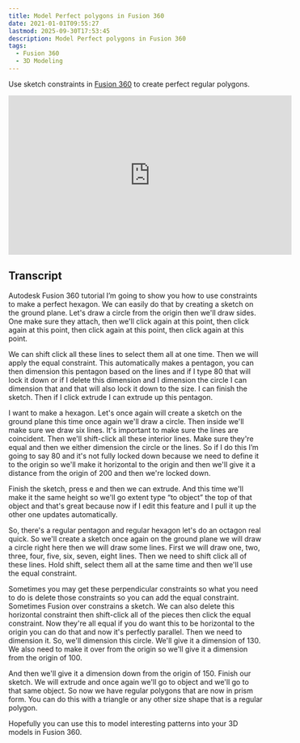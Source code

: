 ```yaml
---
title: Model Perfect polygons in Fusion 360
date: 2021-01-01T09:55:27
lastmod: 2025-09-30T17:53:45
description: Model Perfect polygons in Fusion 360
tags:
  - Fusion 360
  - 3D Modeling
---
```


Use sketch constraints in [Fusion 360](fusion-360.md) to create perfect regular polygons.

<div class="iframe-16-9-container">
<iframe class="youTubeIframe" width="560" height="315" src="https://www.youtube.com/embed/Gpplnrtf3UE?rel=0" title="YouTube video player" frameborder="0" allow="accelerometer; autoplay; clipboard-write; encrypted-media; gyroscope; picture-in-picture; web-share" referrerpolicy="strict-origin-when-cross-origin" allowfullscreen></iframe>
</div>

## Transcript

Autodesk Fusion 360 tutorial I’m going to show you how to use constraints to make a perfect hexagon. We can easily do that by creating a sketch on the ground plane. Let's draw a circle from the origin then we'll draw sides. One make sure they attach, then we'll click again at this point, then click again at this point, then click again at this point, then click again at this point.

We can shift click all these lines to select them all at one time. Then we will apply the equal constraint. This automatically makes a pentagon, you can then dimension this pentagon based on the lines and if I type 80 that will lock it down or if I delete this dimension and I dimension the circle I can dimension that and that will also lock it down to the size. I can finish the sketch. Then if I click extrude I can extrude up this pentagon.

I want to make a hexagon. Let's once again will create a sketch on the ground plane this time once again we'll draw a circle. Then inside we'll make sure we draw six lines. It's important to make sure the lines are coincident. Then we'll shift-click all these interior lines. Make sure they're equal and then we either dimension the circle or the lines. So if I do this I’m going to say 80 and it's not fully locked down because we need to define it to the origin so we'll make it horizontal to the origin and then we'll give it a distance from the origin of 200 and then we're locked down.

Finish the sketch, press e and then we can extrude. And this time we'll make it the same height so we'll go extent type “to object” the top of that object and that's great because now if I edit this feature and I pull it up the other one updates automatically.

So, there's a regular pentagon and regular hexagon let's do an octagon real quick. So we'll create a sketch once again on the ground plane we will draw a circle right here then we will draw some lines. First we will draw one, two, three, four, five, six, seven, eight lines. Then we need to shift click all of these lines. Hold shift, select them all at the same time and then we'll use the equal constraint.

Sometimes you may get these perpendicular constraints so what you need to do is delete those constraints so you can add the equal constraint. Sometimes Fusion over constrains a sketch. We can also delete this horizontal constraint then shift-click all of the pieces then click the equal constraint. Now they're all equal if you do want this to be horizontal to the origin you can do that and now it's perfectly parallel. Then we need to dimension it. So, we'll dimension this circle. We'll give it a dimension of 130. We also need to make it over from the origin so we'll give it a dimension from the origin of 100.

And then we'll give it a dimension down from the origin of 150. Finish our sketch. We will extrude and once again we'll go to object and we'll go to that same object. So now we have regular polygons that are now in prism form. You can do this with a triangle or any other size shape that is a regular polygon.

Hopefully you can use this to model interesting patterns into your 3D models in Fusion 360.
